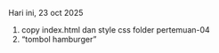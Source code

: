 Hari ini, 23 oct 2025
<ol>
  <li>copy index.html dan style css folder pertemuan-04</li>
  <li>“tombol hamburger”</li>
</ol>